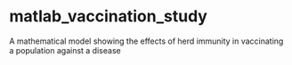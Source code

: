 # matlab_vaccination_study
A mathematical model showing the effects of herd immunity in vaccinating a population against a disease
